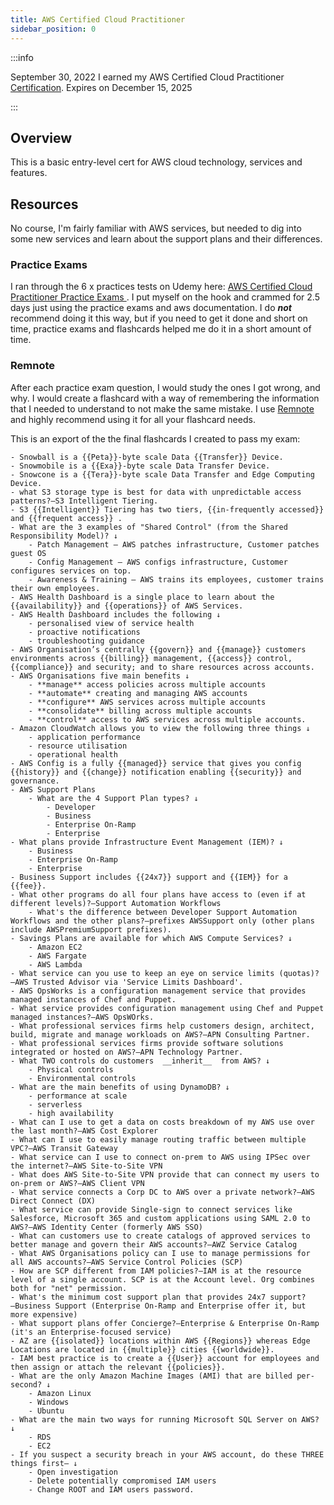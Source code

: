 ```yaml
---
title: AWS Certified Cloud Practitioner
sidebar_position: 0
---
```


:::info

September 30, 2022 I earned my AWS Certified Cloud Practitioner [Certification](https://www.credly.com/badges/f576459e-0c5c-49f7-8b68-cd5e6213fd28). Expires on December 15, 2025

:::

## Overview

This is a basic entry-level cert for AWS cloud technology, services and features.

## Resources

No course, I'm fairly familiar with AWS services, but needed to dig into some new services and learn about the support plans and their differences. 

### Practice Exams

I ran through the 6 x practices tests on Udemy here: [AWS Certified Cloud Practitioner Practice Exams
](https://www.udemy.com/share/1013ma3@tSobX56t5tEIBRfpU1EA_rsSh1aqtamBhhBScDjicnGLvRJ4D1H_JmQ3PINPEBtu1Q==/). I put myself on the hook and crammed for 2.5 days just using the practice exams and aws documentation. I do ***not*** recommend doing it this way, but if you need to get it done and short on time, practice exams and flashcards helped me do it in a short amount of time.

### Remnote

After each practice exam question, I would study the ones I got wrong, and why. I would create a flashcard with a way of remembering the information that I needed to understand to not make the same mistake. I use [Remnote](https://www.remnote.com/) and highly recommend using it for all your flashcard needs.

This is an export of the the final flashcards I created to pass my exam:

```
- Snowball is a {{Peta}}-byte scale Data {{Transfer}} Device.
- Snowmobile is a {{Exa}}-byte scale Data Transfer Device.
- Snowcone is a {{Tera}}-byte scale Data Transfer and Edge Computing Device.
- what S3 storage type is best for data with unpredictable access patterns?―S3 Intelligent Tiering.
- S3 {{Intelligent}} Tiering has two tiers, {{in-frequently accessed}} and {{frequent access}} .
- What are the 3 examples of "Shared Control" (from the Shared Responsibility Model)? ↓ 
    - Patch Management ‒ AWS patches infrastructure, Customer patches guest OS
    - Config Management ‒ AWS configs infrastructure, Customer configures services on top.
    - Awareness & Training ‒ AWS trains its employees, customer trains their own employees.
- AWS Health Dashboard is a single place to learn about the {{availability}} and {{operations}} of AWS Services.
- AWS Health Dashboard includes the following ↓ 
    - personalised view of service health
    - proactive notifications
    - troubleshooting guidance
- AWS Organisation’s centrally {{govern}} and {{manage}} customers environments across {{billing}} management, {{access}} control, {{compliance}} and security; and to share resources across accounts.
- AWS Organisations five main benefits ↓ 
    - **manage** access policies across multiple accounts
    - **automate** creating and managing AWS accounts
    - **configure** AWS services across multiple accounts
    - **consolidate** billing across multiple accounts
    - **control** access to AWS services across multiple accounts.
- Amazon CloudWatch allows you to view the following three things ↓ 
    - application performance
    - resource utilisation
    - operational health
- AWS Config is a fully {{managed}} service that gives you config {{history}} and {{change}} notification enabling {{security}} and governance.
- AWS Support Plans
    - What are the 4 Support Plan types? ↓ 
        - Developer
        - Business
        - Enterprise On-Ramp
        - Enterprise
- What plans provide Infrastructure Event Management (IEM)? ↓ 
    - Business
    - Enterprise On-Ramp
    - Enterprise
- Business Support includes {{24x7}} support and {{IEM}} for a {{fee}}.
- What other programs do all four plans have access to (even if at different levels)?―Support Automation Workflows
    - What's the difference between Developer Support Automation Workflows and the other plans?―prefixes AWSSupport only (other plans include AWSPremiumSupport prefixes).
- Savings Plans are available for which AWS Compute Services? ↓ 
    - Amazon EC2
    - AWS Fargate
    - AWS Lambda
- What service can you use to keep an eye on service limits (quotas)?―AWS Trusted Advisor via 'Service Limits Dashboard'.
- AWS OpsWorks is a configuration management service that provides managed instances of Chef and Puppet.
- What service provides configuration management using Chef and Puppet managed instances?―AWS OpsWOrks.
- What professional services firms help customers design, architect, build, migrate and manage workloads on AWS?―APN Consulting Partner.
- What professional services firms provide software solutions integrated or hosted on AWS?―APN Technology Partner.
- What TWO controls do customers  __inherit__  from AWS? ↓ 
    - Physical controls
    - Environmental controls
- What are the main benefits of using DynamoDB? ↓ 
    - performance at scale
    - serverless
    - high availability
- What can I use to get a data on costs breakdown of my AWS use over the last month?―AWS Cost Explorer
- What can I use to easily manage routing traffic between multiple VPC?―AWS Transit Gateway
- What service can I use to connect on-prem to AWS using IPSec over the internet?―AWS Site-to-Site VPN
- What does AWS Site-to-Site VPN provide that can connect my users to on-prem or AWS?―AWS Client VPN
- What service connects a Corp DC to AWS over a private network?―AWS Direct Connect (DX)
- What service can provide Single-sign to connect services like Salesforce, Microsoft 365 and custom applications using SAML 2.0 to AWS?―AWS Identity Center (formerly AWS SSO)
- What can customers use to create catalogs of approved services to better manage and govern their AWS accounts?―AWZ Service Catalog
- What AWS Organisations policy can I use to manage permissions for all AWS accounts?―AWS Service Control Policies (SCP)
- How are SCP different from IAM policies?―IAM is at the resource level of a single account. SCP is at the Account level. Org combines both for "net" permission.
- What's the minimum cost support plan that provides 24x7 support?―Business Support (Enterprise On-Ramp and Enterprise offer it, but more expensive)
- What support plans offer Concierge?―Enterprise & Enterprise On-Ramp (it's an Enterprise-focused service)
- AZ are {{isolated}} locations within AWS {{Regions}} whereas Edge Locations are located in {{multiple}} cities {{worldwide}}.
- IAM best practice is to create a {{User}} account for employees and then assign or attach the relevant {{policies}}.
- What are the only Amazon Machine Images (AMI) that are billed per-second? ↓ 
    - Amazon Linux
    - Windows
    - Ubuntu
- What are the main two ways for running Microsoft SQL Server on AWS? ↓ 
    - RDS
    - EC2
- If you suspect a security breach in your AWS account, do these THREE things first― ↓ 
    - Open investigation
    - Delete potentially compromised IAM users
    - Change ROOT and IAM users password.
```